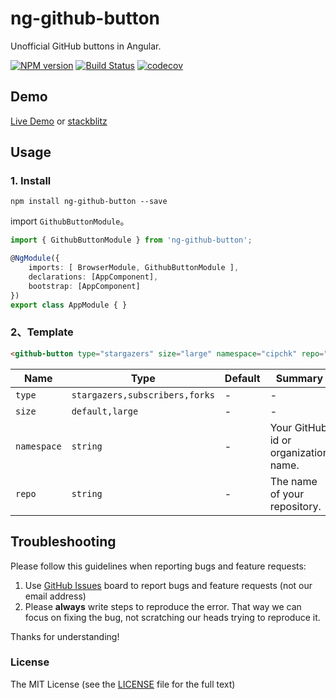# ng-github-button

Unofficial GitHub buttons in Angular.

[![NPM version](https://img.shields.io/npm/v/ng-github-button.svg)](https://www.npmjs.com/package/ng-github-button)
[![Build Status](https://travis-ci.org/cipchk/ng-github-button.svg?branch=master)](https://travis-ci.org/cipchk/ng-github-button)
[![codecov](https://codecov.io/gh/cipchk/ng-github-button/branch/master/graph/badge.svg)](https://codecov.io/gh/cipchk/ng-github-button)

## Demo

[Live Demo](https://cipchk.github.io/ng-github-button/) or [stackblitz](https://stackblitz.com/edit/ng-github-button)

## Usage

### 1. Install

```
npm install ng-github-button --save
```

import `GithubButtonModule`。

```typescript
import { GithubButtonModule } from 'ng-github-button';

@NgModule({
    imports: [ BrowserModule, GithubButtonModule ],
    declarations: [AppComponent],
    bootstrap: [AppComponent]
})
export class AppModule { }
```

### 2、Template

```html
<github-button type="stargazers" size="large" namespace="cipchk" repo="ng-github-button"></github-button>
```

| Name    | Type           | Default  | Summary |
| ------- | ------------- | ----- | ----- |
| `type` | `stargazers,subscribers,forks` | - | - |
| `size` | `default,large` | - | - |
| `namespace` | `string` | - | Your GitHub id or organization name. |
| `repo` | `string` | - | The name of your repository. |

## Troubleshooting

Please follow this guidelines when reporting bugs and feature requests:

1. Use [GitHub Issues](https://github.com/cipchk/ng-github-button/issues) board to report bugs and feature requests (not our email address)
2. Please **always** write steps to reproduce the error. That way we can focus on fixing the bug, not scratching our heads trying to reproduce it.

Thanks for understanding!

### License

The MIT License (see the [LICENSE](https://github.com/cipchk/ng-github-button/blob/master/LICENSE) file for the full text)
